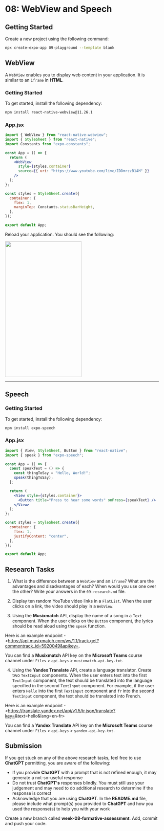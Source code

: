 # 08: WebView and Speech

## Getting Started

Create a new project using the following command:

```bash
npx create-expo-app 09-playground --template blank
```

## WebView

A `WebView` enables you to display web content in your application. It is similar to an `iframe` in **HTML**.

### Getting Started

To get started, install the following dependency:

```bash
npm install react-native-webview@11.26.1
```

### App.jsx

```jsx
import { WebView } from "react-native-webview";
import { StyleSheet } from "react-native";
import Constants from "expo-constants";

const App = () => {
  return (
    <WebView
      style={styles.container}
      source={{ uri: "https://www.youtube.com/live/IDDmrzzB14M" }}
    />
  );
};

const styles = StyleSheet.create({
  container: {
    flex: 1,
    marginTop: Constants.statusBarHeight,
  },
});

export default App;
```

Reload your application. You should see the following:

<img src="../resources%20(ignore)/img/09/phone-1.png" width="250" height="444" />

---

## Speech

### Getting Started

To get started, install the following dependency:

```bash
npm install expo-speech
```

### App.jsx

```jsx
import { View, StyleSheet, Button } from "react-native";
import { speak } from "expo-speech";

const App = () => {
  const speakText = () => {
    const thingToSay = "Hello, World!";
    speak(thingToSay);
  };

  return (
    <View style={styles.container}>
      <Button title="Press to hear some words" onPress={speakText} />
    </View>
  );
};

const styles = StyleSheet.create({
  container: {
    flex: 1,
    justifyContent: "center",
  },
});

export default App;
```

## Research Tasks

1. What is the difference between a `WebView` and an `iframe`? What are the advantages and disadvantages of each? When would you use one over the other? Write your answers in the `09-research.md` file.

2. Display ten random YouTube video links in a `FlatList`. When the user clicks on a link, the video should play in a `WebView`.

3. Using the **Musixmatch** API, display the name of a song in a `Text` component. When the user clicks on the `Button` component, the lyrics should be read aloud using the `speak` function. 

Here is an example endpoint - <https://api.musixmatch.com/ws/1.1/track.get?commontrack_id=5920049&apikey=<ADD YOUR API KEY HERE>.

You can find a **Musixmatch** API key on the **Microsoft Teams** course channel under `Files` > `api-keys` > `musixmatch-api-key.txt`.

4. Using the **Yandex Translate** API, create a language translator. Create two `TextInput` components. When the user enters text into the first `TextInput` component, the text should be translated into the language specified in the second `TextInput` component. For example, if the user enters `Hello` into the first `TextInput` component and `fr` into the second `TextInput` component, the text should be translated into French.

Here is an example endpoint - <https://translate.yandex.net/api/v1.5/tr.json/translate?key=<ADD YOUR API KEY HERE>&text=hello&lang=en-fr>

You can find a **Yandex Translate** API key on the **Microsoft Teams** course channel under `Files` > `api-keys` > `yandex-api-key.txt`.

## Submission

If you get stuck on any of the above research tasks, feel free to use **ChatGPT** permitting, you are aware of the following:

- If you provide **ChatGPT** with a prompt that is not refined enough, it may generate a not-so-useful response
- Do not trust **ChatGPT's** responses blindly. You must still use your judgement and may need to do additional research to determine if the response is correct
- Acknowledge that you are using **ChatGPT**. In the **README.md** file, please include what prompt(s) you provided to **ChatGPT** and how you used the response(s) to help you with your work

Create a new branch called **week-08-formative-assessment**. Add, commit and push your code.
